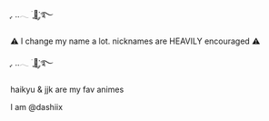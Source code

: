 ִֶָ. ..𓂃 ࣪ ִֶָ🪽་༘࿐



⚠️ I change my name a lot. nicknames are HEAVILY encouraged ⚠️



ִֶָ. ..𓂃 ࣪ ִֶָ🪽་༘࿐



haikyu & jjk are my fav animes


I am @dashiix
